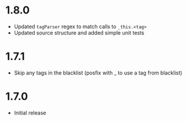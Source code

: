 # 1.8.0
* Updated `tagParser` regex to match calls to `_this.<tag>`
* Updated source structure and added simple unit tests

# 1.7.1
* Skip any tags in the blacklist (posfix with _ to use a tag from blacklist)

# 1.7.0
* Initial release
